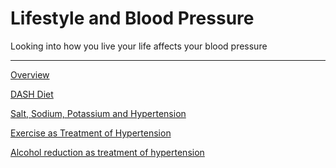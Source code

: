 # Lifestyle and Blood Pressure

Looking into how you live your life affects your blood pressure

<hr />

[Overview](/lifestyle-and-blood-pressure/overview)

[DASH Diet](/lifestyle-and-blood-pressure/dash-diet)

[Salt, Sodium, Potassium and Hypertension](/lifestyle-and-blood-pressure/sodium-potassium)

[Exercise as Treatment of Hypertension](/lifestyle-and-blood-pressure/exercise-and-hypertension)

[Alcohol reduction as treatment of hypertension](/lifestyle-and-blood-pressure/alcohol-and-hypertension)


